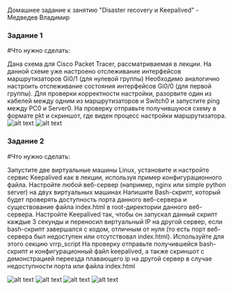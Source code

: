  Домашнее задание к занятию "Disaster recovery и Keepalived" - Медведев Владимир


### Задание 1

#Что нужно сделать:

Дана схема для Cisco Packet Tracer, рассматриваемая в лекции.
На данной схеме уже настроено отслеживание интерфейсов маршрутизаторов Gi0/1 (для нулевой группы)
Необходимо аналогично настроить отслеживание состояния интерфейсов Gi0/0 (для первой группы).
Для проверки корректности настройки, разорвите один из кабелей между одним из маршрутизаторов и Switch0 и запустите ping между PC0 и Server0.
На проверку отправьте получившуюся схему в формате pkt и скриншот, где виден процесс настройки маршрутизатора.
![alt text](https://github.com/vladimir-medvedev/dz_CI-CD/blob/main/HSRP_Router_1.png)
![alt text](https://github.com/vladimir-medvedev/dz_CI-CD/blob/main/HSRP_Router_2.png)

### Задание 2

#Что нужно сделать:

Запустите две виртуальные машины Linux, установите и настройте сервис Keepalived как в лекции, используя пример конфигурационного файла.
Настройте любой веб-сервер (например, nginx или simple python server) на двух виртуальных машинах
Напишите Bash-скрипт, который будет проверять доступность порта данного веб-сервера и существование файла index.html в root-директории данного веб-сервера.
Настройте Keepalived так, чтобы он запускал данный скрипт каждые 3 секунды и переносил виртуальный IP на другой сервер, если bash-скрипт завершался с кодом, отличным от нуля (то есть порт веб-сервера был недоступен или отсутствовал index.html). Используйте для этого секцию vrrp_script
На проверку отправьте получившейся bash-скрипт и конфигурационный файл keepalived, а также скриншот с демонстрацией переезда плавающего ip на другой сервер в случае недоступности порта или файла index.html

![alt text](https://github.com/vladimir-medvedev/dz_CI-CD/blob/main/script.png)
![alt text](https://github.com/vladimir-medvedev/dz_CI-CD/blob/main/keep1.png)
![alt text](https://github.com/vladimir-medvedev/dz_CI-CD/blob/main/keep2.png)
![alt text](https://github.com/vladimir-medvedev/dz_CI-CD/blob/main/keep3.png)
